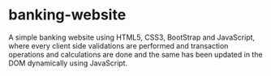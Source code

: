 # banking-website
A simple banking website using HTML5, CSS3, BootStrap and JavaScript, where every client side validations are performed and transaction operations and calculations are done and the same has been updated in the DOM dynamically using JavaScript.
